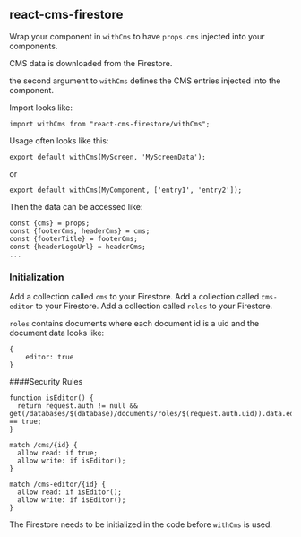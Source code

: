 ## react-cms-firestore


Wrap your component in `withCms` to have `props.cms` injected into your components.

CMS data is downloaded from the Firestore.

the second argument to `withCms` defines the CMS entries injected into the component.

Import looks like:

`import withCms from "react-cms-firestore/withCms";`

Usage often looks like this:

`export default withCms(MyScreen, 'MyScreenData');`

or 

`export default withCms(MyComponent, ['entry1', 'entry2']);`


Then the data can be accessed like:

```
const {cms} = props;
const {footerCms, headerCms} = cms;
const {footerTitle} = footerCms;
const {headerLogoUrl} = headerCms;
...
```


### Initialization

Add a collection called `cms` to your Firestore.
Add a collection called `cms-editor` to your Firestore.
Add a collection called `roles` to your Firestore.

`roles` contains documents where each document id is a uid and
the document data looks like:
```
{
    editor: true
}
```

####Security Rules
```
function isEditor() {
  return request.auth != null && get(/databases/$(database)/documents/roles/$(request.auth.uid)).data.editor == true;
}

match /cms/{id} {
  allow read: if true;
  allow write: if isEditor();
}

match /cms-editor/{id} {
  allow read: if isEditor();
  allow write: if isEditor();
}
```


The Firestore needs to be initialized in the code before `withCms` is used.
